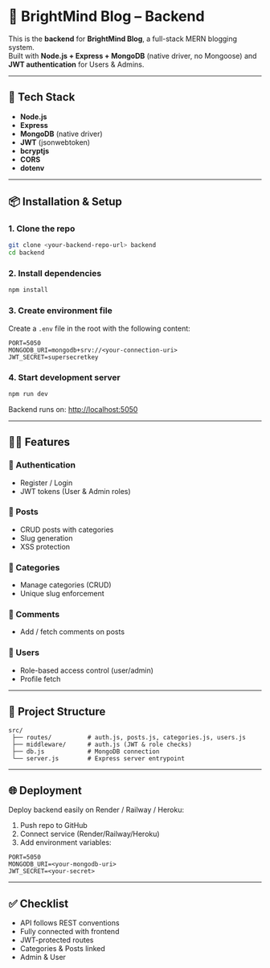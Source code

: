 # 🌟 BrightMind Blog – Backend

This is the **backend** for **BrightMind Blog**, a full-stack MERN blogging system.  
Built with **Node.js + Express + MongoDB** (native driver, no Mongoose) and **JWT authentication** for Users & Admins.

---

## 🚀 Tech Stack

- **Node.js**
- **Express**
- **MongoDB** (native driver)
- **JWT** (jsonwebtoken)
- **bcryptjs**
- **CORS**
- **dotenv**

---

## 📦 Installation & Setup

### 1. Clone the repo
```bash
git clone <your-backend-repo-url> backend
cd backend
```

### 2. Install dependencies
```bash
npm install
```

### 3. Create environment file

Create a `.env` file in the root with the following content:

```env
PORT=5050
MONGODB_URI=mongodb+srv://<your-connection-uri>
JWT_SECRET=supersecretkey
```

### 4. Start development server
```bash
npm run dev
```
Backend runs on: [http://localhost:5050](http://localhost:5050)

---

## 🧑‍💻 Features

### 🔐 Authentication
- Register / Login
- JWT tokens (User & Admin roles)

### 📝 Posts
- CRUD posts with categories
- Slug generation
- XSS protection

### 📂 Categories
- Manage categories (CRUD)
- Unique slug enforcement

### 💬 Comments
- Add / fetch comments on posts

### 👤 Users
- Role-based access control (user/admin)
- Profile fetch

---

## 📁 Project Structure

```
src/
 ├── routes/          # auth.js, posts.js, categories.js, users.js
 ├── middleware/      # auth.js (JWT & role checks)
 ├── db.js            # MongoDB connection
 └── server.js        # Express server entrypoint
```

---

## 🌐 Deployment

Deploy backend easily on Render / Railway / Heroku:

1. Push repo to GitHub
2. Connect service (Render/Railway/Heroku)
3. Add environment variables:

```env
PORT=5050
MONGODB_URI=<your-mongodb-uri>
JWT_SECRET=<your-secret>
```

---

## ✅ Checklist

- API follows REST conventions
- Fully connected with frontend
- JWT-protected routes
- Categories & Posts linked
- Admin & User